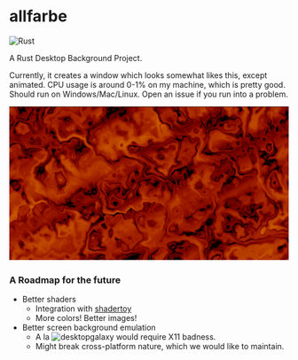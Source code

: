 # allfarbe
![Rust](https://github.com/khemritolya/allfarbe/workflows/Rust/badge.svg) 

A Rust Desktop Background Project.

Currently, it creates a window which looks somewhat likes this, except animated. CPU usage is around 0-1% on my machine, which is pretty good. Should run on Windows/Mac/Linux. Open an issue if you run into a problem.

![An image](https://github.com/khemritolya/allfarbe/blob/master/.github/previews/allfarbe_preview.png)

### A Roadmap for the future

- Better shaders
  - Integration with [shadertoy](https://www.shadertoy.com)
  - More colors! Better images!
- Better screen background emulation
  - A la ![desktopgalaxy](https://github.com/khemritolya/desktopgalaxy) would require X11 badness.
  - Might break cross-platform nature, which we would like to maintain.
